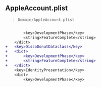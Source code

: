 ## AppleAccount.plist

> `Domain/AppleAccount.plist`

```diff

 		<key>DevelopmentPhase</key>
 		<string>FeatureComplete</string>
 	</dict>
+	<key>DiscoDonutDataclass</key>
+	<dict>
+		<key>DevelopmentPhase</key>
+		<string>FeatureComplete</string>
+	</dict>
 	<key>IdentityPresentation</key>
 	<dict>
 		<key>DevelopmentPhase</key>

```
